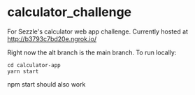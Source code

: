 # calculator_challenge
For Sezzle's calculator web app challenge.
Currently hosted at http://b3793c7bd20e.ngrok.io/ 

Right now the alt branch is the main branch.
To run locally:

```
cd calculator-app
yarn start

 ```
 npm start should also work 

